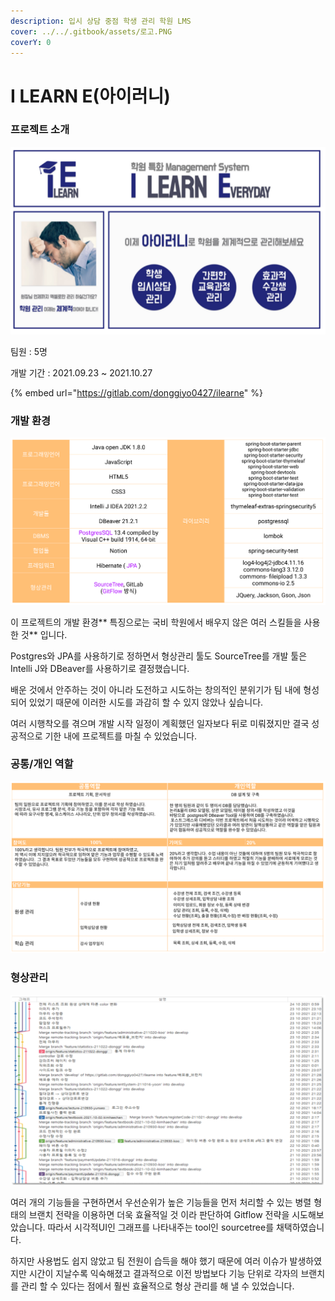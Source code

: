 ```yaml
---
description: 입시 상담 중점 학생 관리 학원 LMS
cover: ../../.gitbook/assets/로고.PNG
coverY: 0
---
```


# I LEARN E(아이러니)

### 프로젝트 소개

![입시 상담 중점 학생 관리 학원 LMS](../../.gitbook/assets/파이널이미지.PNG)

팀원 : 5명

개발 기간 :  2021.09.23 \~ 2021.10.27

{% embed url="https://gitlab.com/donggiyo0427/ilearne" %}

### 개발 환경

![](../../.gitbook/assets/개발환경.PNG)

&#x20;이 프로젝트의 개발 환경** 특징으로는 국비 학원에서 배우지 않은 여러 스킬들을 사용한 것** 입니다.&#x20;

Postgres와 JPA를 사용하기로 정하면서 형상관리 툴도 SourceTree를 개발 툴은 Intelli J와 DBeaver를 사용하기로 결정했습니다.&#x20;

배운 것에서 안주하는 것이 아니라 도전하고 시도하는 창의적인 분위기가 팀 내에 형성되어 있었기 때문에 이러한 시도를 과감히 할 수 있지 않았나 싶습니다. &#x20;

여러 시행착오를 겪으며 개발 시작 일정이 계획했던 일자보다 뒤로 미뤄졌지만 결국 성공적으로 기한 내에 프로젝트를 마칠 수 있었습니다.



### 공통/개인 역할

![](../../.gitbook/assets/역할.PNG)

### 형상관리

![소스트리를 사용한 gitflow](../../.gitbook/assets/형관브랜치.PNG)

&#x20;여러 개의 기능들을 구현하면서 우선순위가 높은 기능들을 먼저 처리할 수 있는 병렬 형태의 브랜치 전략을 이용하면 더욱 효율적일 것 이라 판단하여 Gitflow 전략을 시도해보았습니다. 따라서 시각적UI인 그래프를 나타내주는 tool인 sourcetree를 채택하였습니다.&#x20;

&#x20;하지만 사용법도 쉽지 않았고 팀 전원이 습득을 해야 했기 때문에 여러 이슈가 발생하였지만 시간이 지날수록 익숙해졌고 결과적으로 이전 방법보다 기능 단위로 각자의 브랜치를 관리 할 수 있다는 점에서 훨씬 효율적으로 형상 관리를 해 낼 수 있었습니다.





&#x20;











